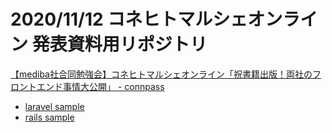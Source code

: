 # 2020/11/12 コネヒトマルシェオンライン 発表資料用リポジトリ

[【mediba社合同勉強会】コネヒトマルシェオンライン「祝書籍出版！両社のフロントエンド事情大公開」 - connpass](https://connehito.connpass.com/event/193896/)

- [laravel sample](./laravel-app)
- [rails sample](./rails-app)
